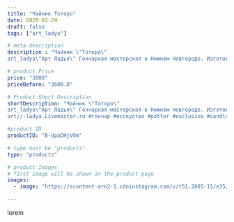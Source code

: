 ```yaml
---
title: "Чайник Тоторо"
date: 2020-03-29
draft: false
tags: ["art_ladya"]

# meta description
description : "Чайник \"Тоторо\" 
art_ladya\"Арт Ладья\" Гончарная мастерская в Нижнем Новгороде. Изготовление керамики и мастер//-классы по обучению. https://vk.com/art_ladya"

# product Price
price: "3000"
priceBefore: "3600.0"

# Product Short Description
shortDescription: "Чайник \"Тоторо\" 
art_ladya\"Арт Ладья\" Гончарная мастерская в Нижнем Новгороде. Изготовление керамики и мастер//-классы по обучению. https://vk.com/art_ladya art_ladya@mail.ru 
art//-ladya.Livemaster.ru #гончар #исскуство #potter #exclusive #candles #teatradition #керамиканазаказ #handmade #керамика #гончарнаяпосуда #сакура #painter #tea #decor #ceramicar #nntoday #claygoods #restaurant #earthenware #ceramic #design #japanese #тоторо #ceramicart #teapot #заварочныйчайник #clay #авторскаякерамика #кюсу"

#product ID
productID: "B-UpaDHjV0m"

# type must be "products"
type: "products"

# product Images
# first image will be shown in the product page
images:
  - image: "https://scontent-arn2-1.cdninstagram.com/v/t51.2885-15/e35/91133817_231985524847669_5897434768576566674_n.jpg?se=7&tp=1&_nc_ht=scontent-arn2-1.cdninstagram.com&_nc_cat=101&_nc_ohc=84s_pRE52KQAX84DzeE&ccb=7-4&oh=ef2097e0114419942aebc8bb4a542d2f&oe=6082760F&_nc_sid=86f79a&ig_cache_key=MjI3NTYyNTgyMTY5MDIyMzkxMA%3D%3D.2-ccb7-4"

---
```

lorem
